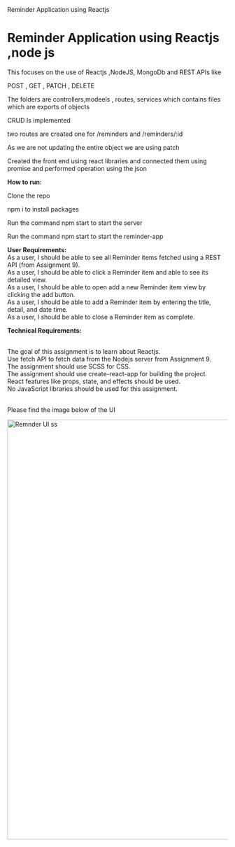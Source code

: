 <html>
<head> Reminder Application using Reactjs</head>

<h1>Reminder Application using Reactjs ,node js</h1>
<body>
<p> This focuses on the use of Reactjs ,NodeJS, MongoDb and REST APIs like</p>
<p>  POST , GET , PATCH , DELETE </p>
<p> The folders are controllers,modeels , routes, services which contains files which are exports of objects</p>
<p> CRUD Is implemented</p>
<p> two routes are created one for /reminders and /reminders/:id</p>
<p> As we are not updating the entire object we are using patch</p>
<p> Created the front end using react libraries and connected them using promise and performed operation using the json</p>
<p> <b>How to run:</b>
<p> Clone the repo</p>
<p> npm i to install packages</p>
<p> Run the command npm start to start the server</p>
<p> Run the command npm start to start the reminder-app</p>

<p> <b>User Requirements:</b>
<br>As a user, I should be able to see all Reminder items fetched using a REST API (from Assignment 9).
<br>As a user, I should be able to click a Reminder item and able to see its detailed view.
<br>As a user, I should be able to open add a new Reminder item view by clicking the add button.
<br>As a user, I should be able to add a Reminder item by entering the title, detail, and date time.
<br>As a user, I should be able to close a Reminder item as complete.</p>

<p> <b>Technical Requirements:</b>

<br>The goal of this assignment is to learn about Reactjs.
<br>Use fetch API to fetch data from the Nodejs server from Assignment 9.
<br>The assignment should use SCSS for CSS.
<br>The assignment should use create-react-app for building the project.
<br>React features like props, state, and effects should be used.
<br>No JavaScript libraries should be used for this assignment.</p>
<br>Please find the image below of the UI</p>
</body>
</html>

<img width="959" alt="Remnder UI ss" src="https://user-images.githubusercontent.com/114561628/230175293-a201d125-263c-48f0-b730-1c3f1cada55c.png">

